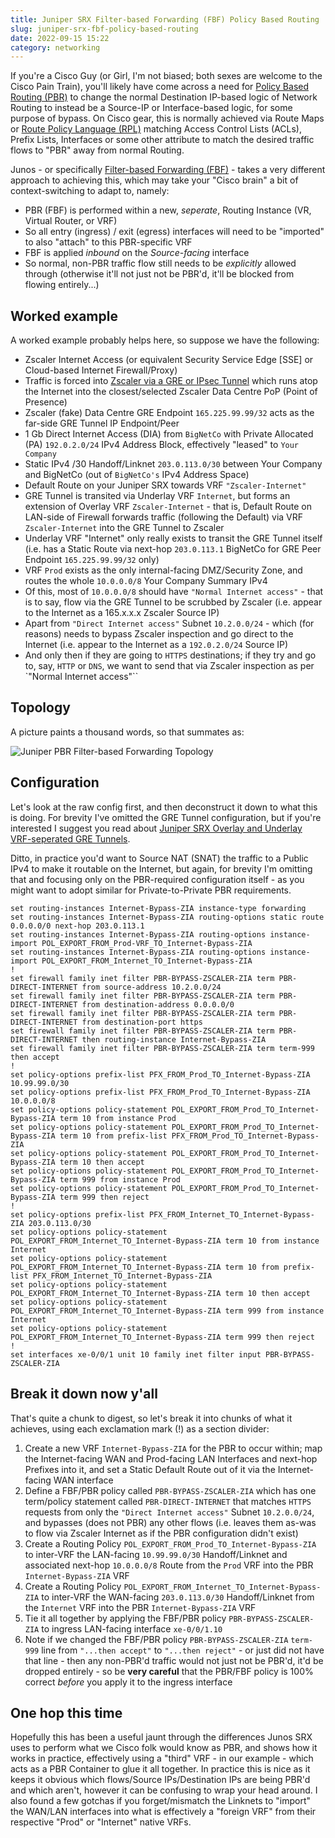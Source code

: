 ```yaml
---
title: Juniper SRX Filter-based Forwarding (FBF) Policy Based Routing
slug: juniper-srx-fbf-policy-based-routing
date: 2022-09-15 15:22
category: networking
---
```


If you're a Cisco Guy (or Girl, I'm not biased; both sexes are welcome to the Cisco Pain Train), you'll likely have come across a need for [Policy Based Routing (PBR)](https://community.cisco.com/t5/networking-knowledge-base/how-to-configure-pbr/ta-p/3122774) to change the normal Destination IP-based logic of Network Routing to instead be a Source-IP or Interface-based logic, for some purpose of bypass. On Cisco gear, this is normally achieved via Route Maps or [Route Policy Language (RPL)](https://www.cisco.com/c/en/us/td/docs/routers/xr12000/software/xr12k_r4-0/routing/configuration/guide/rc40xr12k_chapter7.html) matching Access Control Lists (ACLs), Prefix Lists, Interfaces or some other attribute to match the desired traffic flows to "PBR" away from normal Routing.

Junos - or specifically [Filter-based Forwarding (FBF)](https://www.juniper.net/documentation/us/en/software/junos/routing-policy/topics/concept/firewall-filter-option-filter-based-forwarding-overview.html) - takes a very different approach to achieving this, which may take your "Cisco brain" a bit of context-switching to adapt to, namely:

- PBR (FBF) is performed within a new, _seperate_, Routing Instance (VR, Virtual Router, or VRF)
 - So all entry (ingress) / exit (egress) interfaces will need to be "imported" to also "attach" to this PBR-specific VRF
- FBF is applied _inbound_ on the _Source-facing_ interface
 - So normal, non-PBR traffic flow still needs to be _explicitly_ allowed through (otherwise it'll not just not be PBR'd, it'll be blocked from flowing entirely...)

## Worked example
A worked example probably helps here, so suppose we have the following:

- Zscaler Internet Access (or equivalent Security Service Edge [SSE] or Cloud-based Internet Firewall/Proxy)
 - Traffic is forced into [Zscaler via a GRE or IPsec Tunnel](https://help.zscaler.com/zia/best-practices-deploying-gre-tunnels) which runs atop the Internet into the closest/selected Zscaler Data Centre PoP (Point of Presence)
 - Zscaler (fake) Data Centre GRE Endpoint `165.225.99.99/32` acts as the far-side GRE Tunnel IP Endpoint/Peer
- 1 Gb Direct Internet Access (DIA) from `BigNetCo` with Private Allocated (PA) `192.0.2.0/24` IPv4 Address Block, effectively "leased" to `Your Company`
 - Static IPv4 /30 Handoff/Linknet `203.0.113.0/30` between Your Company and BigNetCo (out of `BigNetCo's` IPv4 Address Space)
- Default Route on your Juniper SRX towards VRF `"Zscaler-Internet"`
 - GRE Tunnel is transited via Underlay VRF `Internet`, but forms an extension of Overlay VRF `Zscaler-Internet` - that is, Default Route on LAN-side of Firewall forwards traffic (following the Default) via VRF `Zscaler-Internet` into the GRE Tunnel to Zscaler
 - Underlay VRF "Internet" only really exists to transit the GRE Tunnel itself (i.e. has a Static Route via next-hop `203.0.113.1` BigNetCo for GRE Peer Endpoint `165.225.99.99/32` only)
- VRF `Prod` exists as the only internal-facing DMZ/Security Zone, and routes the whole `10.0.0.0/8` Your Company Summary IPv4
 - Of this, most of `10.0.0.0/8` should have `"Normal Internet access"` - that is to say, flow via the GRE Tunnel to be scrubbed by Zscaler (i.e. appear to the Internet as a 165.x.x.x Zscaler Source IP)
 - Apart from `"Direct Internet access"` Subnet `10.2.0.0/24` - which (for reasons) needs to bypass Zscaler inspection and go direct to the Internet (i.e. appear to the Internet as a `192.0.2.0/24` Source IP)
  - And only then if they are going to `HTTPS` destinations; if they try and go to, say, `HTTP` or `DNS`, we want to send that via Zscaler inspection as per `"Normal Internet access"``

## Topology
A picture paints a thousand words, so that summates as:

![Juniper PBR Filter-based Forwarding Topology](/static/img/juniper_srx_pbr_internet.png)

## Configuration
Let's look at the raw config first, and then deconstruct it down to what this is doing. For brevity I've omitted the GRE Tunnel configuration, but if you're interested I suggest you read about [Juniper SRX Overlay and Underlay VRF-seperated GRE Tunnels](https://notworkd.com/post/juniper-srx-overlay-underlay-gre-tunnel-vrfs/).

Ditto, in practice you'd want to Source NAT (SNAT) the traffic to a Public IPv4 to make it routable on the Internet, but again, for brevity I'm omitting that and focusing only on the PBR-required configuration itself - as you might want to adopt similar for Private-to-Private PBR requirements.

```
set routing-instances Internet-Bypass-ZIA instance-type forwarding
set routing-instances Internet-Bypass-ZIA routing-options static route 0.0.0.0/0 next-hop 203.0.113.1
set routing-instances Internet-Bypass-ZIA routing-options instance-import POL_EXPORT_FROM_Prod-VRF_TO_Internet-Bypass-ZIA
set routing-instances Internet-Bypass-ZIA routing-options instance-import POL_EXPORT_FROM_Internet_TO_Internet-Bypass-ZIA
!
set firewall family inet filter PBR-BYPASS-ZSCALER-ZIA term PBR-DIRECT-INTERNET from source-address 10.2.0.0/24
set firewall family inet filter PBR-BYPASS-ZSCALER-ZIA term PBR-DIRECT-INTERNET from destination-address 0.0.0.0/0
set firewall family inet filter PBR-BYPASS-ZSCALER-ZIA term PBR-DIRECT-INTERNET from destination-port https
set firewall family inet filter PBR-BYPASS-ZSCALER-ZIA term PBR-DIRECT-INTERNET then routing-instance Internet-Bypass-ZIA
set firewall family inet filter PBR-BYPASS-ZSCALER-ZIA term term-999 then accept
!
set policy-options prefix-list PFX_FROM_Prod_TO_Internet-Bypass-ZIA 10.99.99.0/30
set policy-options prefix-list PFX_FROM_Prod_TO_Internet-Bypass-ZIA 10.0.0.0/8
set policy-options policy-statement POL_EXPORT_FROM_Prod_TO_Internet-Bypass-ZIA term 10 from instance Prod
set policy-options policy-statement POL_EXPORT_FROM_Prod_TO_Internet-Bypass-ZIA term 10 from prefix-list PFX_FROM_Prod_TO_Internet-Bypass-ZIA
set policy-options policy-statement POL_EXPORT_FROM_Prod_TO_Internet-Bypass-ZIA term 10 then accept
set policy-options policy-statement POL_EXPORT_FROM_Prod_TO_Internet-Bypass-ZIA term 999 from instance Prod
set policy-options policy-statement POL_EXPORT_FROM_Prod_TO_Internet-Bypass-ZIA term 999 then reject
!
set policy-options prefix-list PFX_FROM_Internet_TO_Internet-Bypass-ZIA 203.0.113.0/30
set policy-options policy-statement POL_EXPORT_FROM_Internet_TO_Internet-Bypass-ZIA term 10 from instance Internet
set policy-options policy-statement POL_EXPORT_FROM_Internet_TO_Internet-Bypass-ZIA term 10 from prefix-list PFX_FROM_Internet_TO_Internet-Bypass-ZIA
set policy-options policy-statement POL_EXPORT_FROM_Internet_TO_Internet-Bypass-ZIA term 10 then accept
set policy-options policy-statement POL_EXPORT_FROM_Internet_TO_Internet-Bypass-ZIA term 999 from instance Internet
set policy-options policy-statement POL_EXPORT_FROM_Internet_TO_Internet-Bypass-ZIA term 999 then reject
!
set interfaces xe-0/0/1 unit 10 family inet filter input PBR-BYPASS-ZSCALER-ZIA
```

## Break it down now y'all
That's quite a chunk to digest, so let's break it into chunks of what it achieves, using each exclamation mark (!) as a section divider:

1. Create a new VRF `Internet-Bypass-ZIA` for the PBR to occur within; map the Internet-facing WAN and Prod-facing LAN Interfaces and next-hop Prefixes into it, and set a Static Default Route out of it via the Internet-facing WAN interface
2. Define a FBF/PBR policy called `PBR-BYPASS-ZSCALER-ZIA` which has one term/policy statement called `PBR-DIRECT-INTERNET` that matches `HTTPS` requests from only the `"Direct Internet access"` Subnet `10.2.0.0/24`, and bypasses (does not PBR) any other flows (i.e. leaves them as-was to flow via Zscaler Internet as if the PBR configuration didn't exist)
3. Create a Routing Policy `POL_EXPORT_FROM_Prod_TO_Internet-Bypass-ZIA` to inter-VRF the LAN-facing `10.99.99.0/30` Handoff/Linknet and associated next-hop `10.0.0.0/8` Route from the `Prod` VRF into the PBR `Internet-Bypass-ZIA` VRF
4. Create a Routing Policy `POL_EXPORT_FROM_Internet_TO_Internet-Bypass-ZIA` to inter-VRF the WAN-facing `203.0.113.0/30` Handoff/Linknet from the `Internet` VRF into the PBR `Internet-Bypass-ZIA` VRF
5. Tie it all together by applying the FBF/PBR policy `PBR-BYPASS-ZSCALER-ZIA` to ingress LAN-facing interface `xe-0/0/1.10`
 1. Note if we changed the FBF/PBR policy `PBR-BYPASS-ZSCALER-ZIA` `term-999` line from `"...then accept"` to `"...then reject"` - or just did not have that line - then any non-PBR'd traffic would not just not be PBR'd, it'd be dropped entirely - so be **very careful** that the PBR/FBF policy is 100% correct _before_ you apply it to the ingress interface

## One hop this time
Hopefully this has been a useful jaunt through the differences Junos SRX uses to perform what we Cisco folk would know as PBR, and shows how it works in practice, effectively using a "third" VRF - in our example - which acts as a PBR Container to glue it all together. In practice this is nice as it keeps it obvious which flows/Source IPs/Destination IPs are being PBR'd and which aren't, however it can be confusing to wrap your head around. I also found a few gotchas if you forget/mismatch the Linknets to "import" the WAN/LAN interfaces into what is effectively a "foreign VRF" from their respective "Prod" or "Internet" native VRFs.
